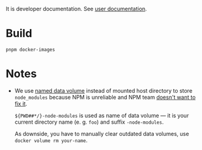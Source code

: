 It is developer documentation. See [user documentation](https://www.electron.build/multi-platform-build#docker).

# Build

`pnpm docker-images`

# Notes

* We use [named data volume](https://madcoda.com/2016/03/docker-named-volume-explained/) instead of mounted host directory to store `node_modules` because NPM is unreliable and NPM team [doesn't want to fix it](https://github.com/npm/npm/issues/3565).

  `${PWD##*/}-node-modules` is used as name of data volume — it is your current directory name (e. g. `foo`) and suffix `-node-modules`.

  As downside, you have to manually clear outdated data volumes, use `docker volume rm your-name`.